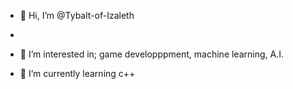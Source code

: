 - 👋 Hi, I’m @Tybalt-of-Izaleth
- 
- 👀 I’m interested in; 
   game developppment, machine learning, A.I.
   
- 🌱 I’m currently learning c++
